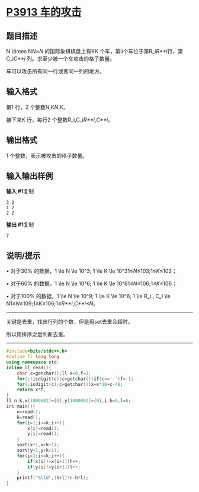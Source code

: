 # [P3913 车的攻击](https://www.luogu.com.cn/problem/P3913)

## 题目描述

N \times N*N*×*N* 的国际象棋棋盘上有K*K* 个车，第i*i*个车位于第R_i*R**i*行，第C_i*C**i* 列。求至少被一个车攻击的格子数量。

车可以攻击所有同一行或者同一列的地方。

## 输入格式

第1 行，2 个整数N,K*N*,*K*。

接下来K 行，每行2 个整数R_i,C_i*R**i*,*C**i*。

## 输出格式

1 个整数，表示被攻击的格子数量。

## 输入输出样例

**输入 #1**复制

```
3 2
1 2
2 2
```

**输出 #1**复制

```
7
```

## 说明/提示

• 对于30% 的数据，1 \le N \le 10^3; 1 \le K \le 10^31≤*N*≤103;1≤*K*≤103；

• 对于60% 的数据，1 \le N \le 10^6; 1 \le K \le 10^61≤*N*≤106;1≤*K*≤106；

• 对于100% 的数据，1 \le N \le 10^9; 1 \le K \le 10^6; 1 \le R_i , C_i \le N1≤*N*≤109;1≤*K*≤106;1≤*R**i*,*C**i*≤*N*。



***

关键是去重，找出行列的个数，但是用set去重会超时。

所以用排序之后判断去重。

***



```c++
#include<bits/stdc++.h>
#define ll long long
using namespace std;
inline ll read(){
    char c=getchar();ll x=0,f=1;
    for(;!isdigit(c);c=getchar())if(c=='-')f=-1;
    for(;isdigit(c);c=getchar())x=x*10+c-48;
    return x*f;
}
ll n,k,x[1000002]={0},y[1000002]={0},i,h=0,l=0;
int main(){
	n=read();
	k=read();
    for(i=1;i<=k;i++){
    	x[i]=read();
    	y[i]=read();
	}
    sort(x+1,x+k+1);
    sort(y+1,y+k+1);
    for(i=1;i<=k;i++){
        if(x[i]!=x[i+1])h++;
        if(y[i]!=y[i+1])l++;
    }
    printf("%lld",(h+l)*n-h*l);
}
```

